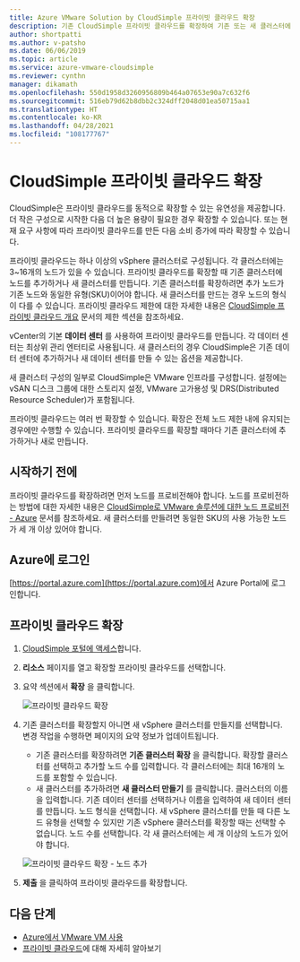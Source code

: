 ```yaml
---
title: Azure VMware Solution by CloudSimple 프라이빗 클라우드 확장
description: 기존 CloudSimple 프라이빗 클라우드를 확장하여 기존 또는 새 클러스터에 용량을 추가하는 방법을 설명함
author: shortpatti
ms.author: v-patsho
ms.date: 06/06/2019
ms.topic: article
ms.service: azure-vmware-cloudsimple
ms.reviewer: cynthn
manager: dikamath
ms.openlocfilehash: 550d1958d3260956809b464a07653e90a7c632f6
ms.sourcegitcommit: 516eb79d62b8dbb2c324dff2048d01ea50715aa1
ms.translationtype: HT
ms.contentlocale: ko-KR
ms.lasthandoff: 04/28/2021
ms.locfileid: "108177767"
---
```

# <a name="expand-a-cloudsimple-private-cloud"></a>CloudSimple 프라이빗 클라우드 확장

CloudSimple은 프라이빗 클라우드를 동적으로 확장할 수 있는 유연성을 제공합니다. 더 작은 구성으로 시작한 다음 더 높은 용량이 필요한 경우 확장할 수 있습니다. 또는 현재 요구 사항에 따라 프라이빗 클라우드를 만든 다음 소비 증가에 따라 확장할 수 있습니다.

프라이빗 클라우드는 하나 이상의 vSphere 클러스터로 구성됩니다. 각 클러스터에는 3~16개의 노드가 있을 수 있습니다.  프라이빗 클라우드를 확장할 때 기존 클러스터에 노드를 추가하거나 새 클러스터를 만듭니다. 기존 클러스터를 확장하려면 추가 노드가 기존 노드와 동일한 유형(SKU)이어야 합니다. 새 클러스터를 만드는 경우 노드의 형식이 다를 수 있습니다. 프라이빗 클라우드 제한에 대한 자세한 내용은 [CloudSimple 프라이빗 클라우드 개요](cloudsimple-private-cloud.md) 문서의 제한 섹션을 참조하세요.

vCenter의 기본 **데이터 센터** 를 사용하여 프라이빗 클라우드를 만듭니다.  각 데이터 센터는 최상위 관리 엔터티로 사용됩니다.  새 클러스터의 경우 CloudSimple은 기존 데이터 센터에 추가하거나 새 데이터 센터를 만들 수 있는 옵션을 제공합니다.

새 클러스터 구성의 일부로 CloudSimple은 VMware 인프라를 구성합니다.  설정에는 vSAN 디스크 그룹에 대한 스토리지 설정, VMware 고가용성 및 DRS(Distributed Resource Scheduler)가 포함됩니다.

프라이빗 클라우드는 여러 번 확장할 수 있습니다. 확장은 전체 노드 제한 내에 유지되는 경우에만 수행할 수 있습니다. 프라이빗 클라우드를 확장할 때마다 기존 클러스터에 추가하거나 새로 만듭니다.

## <a name="before-you-begin"></a>시작하기 전에

프라이빗 클라우드를 확장하려면 먼저 노드를 프로비전해야 합니다.  노드를 프로비전하는 방법에 대한 자세한 내용은 [CloudSimple로 VMware 솔루션에 대한 노드 프로비전 - Azure](create-nodes.md) 문서를 참조하세요.  새 클러스터를 만들려면 동일한 SKU의 사용 가능한 노드가 세 개 이상 있어야 합니다.

## <a name="sign-in-to-azure"></a>Azure에 로그인

[https://portal.azure.com](https://portal.azure.com)에서 Azure Portal에 로그인합니다.

## <a name="expand-a-private-cloud"></a>프라이빗 클라우드 확장

1. [CloudSimple 포털에 액세스](access-cloudsimple-portal.md)합니다.

2. **리소스** 페이지를 열고 확장할 프라이빗 클라우드를 선택합니다.

3. 요약 섹션에서 **확장** 을 클릭합니다.

    ![프라이빗 클라우드 확장](media/resources-expand-private-cloud.png)

4. 기존 클러스터를 확장할지 아니면 새 vSphere 클러스터를 만들지를 선택합니다. 변경 작업을 수행하면 페이지의 요약 정보가 업데이트됩니다.

    * 기존 클러스터를 확장하려면 **기존 클러스터 확장** 을 클릭합니다. 확장할 클러스터를 선택하고 추가할 노드 수를 입력합니다. 각 클러스터에는 최대 16개의 노드를 포함할 수 있습니다.
    * 새 클러스터를 추가하려면 **새 클러스터 만들기** 를 클릭합니다. 클러스터의 이름을 입력합니다. 기존 데이터 센터를 선택하거나 이름을 입력하여 새 데이터 센터를 만듭니다. 노드 형식을 선택합니다. 새 vSphere 클러스터를 만들 때 다른 노드 유형을 선택할 수 있지만 기존 vSphere 클러스터를 확장할 때는 선택할 수 없습니다. 노드 수를 선택합니다. 각 새 클러스터에는 세 개 이상의 노드가 있어야 합니다.

    ![프라이빗 클라우드 확장 - 노드 추가](media/resources-expand-private-cloud-add-nodes.png)

5. **제출** 을 클릭하여 프라이빗 클라우드를 확장합니다.

## <a name="next-steps"></a>다음 단계

* [Azure에서 VMware VM 사용](quickstart-create-vmware-virtual-machine.md)
* [프라이빗 클라우드](cloudsimple-private-cloud.md)에 대해 자세히 알아보기